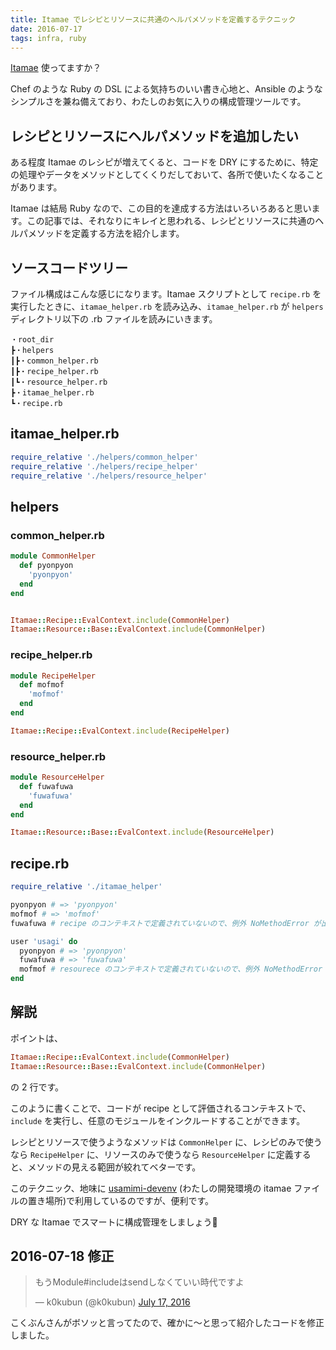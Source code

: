 ```yaml
---
title: Itamae でレシピとリソースに共通のヘルパメソッドを定義するテクニック
date: 2016-07-17
tags: infra, ruby
---
```


[Itamae](https://github.com/itamae-kitchen/itamae) 使ってますか？

Chef のような Ruby の DSL による気持ちのいい書き心地と、Ansible のようなシンプルさを兼ね備えており、わたしのお気に入りの構成管理ツールです。

## レシピとリソースにヘルパメソッドを追加したい

ある程度 Itamae のレシピが増えてくると、コードを DRY にするために、特定の処理やデータをメソッドとしてくくりだしておいて、各所で使いたくなることがあります。

Itamae は結局 Ruby なので、この目的を達成する方法はいろいろあると思います。この記事では、それなりにキレイと思われる、レシピとリソースに共通のヘルパメソッドを定義する方法を紹介します。

## ソースコードツリー

ファイル構成はこんな感じになります。Itamae スクリプトとして `recipe.rb` を実行したときに、`itamae_helper.rb` を読み込み、`itamae_helper.rb` が `helpers` ディレクトリ以下の .rb ファイルを読みにいきます。

```
・root_dir
┣・helpers
┃┣・common_helper.rb
┃┣・recipe_helper.rb
┃┗・resource_helper.rb
┣・itamae_helper.rb
┗・recipe.rb
```

## itamae_helper.rb

```ruby
require_relative './helpers/common_helper'
require_relative './helpers/recipe_helper'
require_relative './helpers/resource_helper'
```

## helpers

### common_helper.rb

```ruby
module CommonHelper
  def pyonpyon
    'pyonpyon'
  end
end


Itamae::Recipe::EvalContext.include(CommonHelper)
Itamae::Resource::Base::EvalContext.include(CommonHelper)
```

### recipe_helper.rb

```ruby
module RecipeHelper
  def mofmof
    'mofmof'
  end
end

Itamae::Recipe::EvalContext.include(RecipeHelper)
```

### resource_helper.rb

```ruby
module ResourceHelper
  def fuwafuwa
    'fuwafuwa'
  end
end

Itamae::Resource::Base::EvalContext.include(ResourceHelper)
```

## recipe.rb

```ruby
require_relative './itamae_helper'

pyonpyon # => 'pyonpyon'
mofmof # => 'mofmof'
fuwafuwa # recipe のコンテキストで定義されていないので、例外 NoMethodError が出る。

user 'usagi' do
  pyonpyon # => 'pyonpyon'
  fuwafuwa # => 'fuwafuwa'
  mofmof # resourece のコンテキストで定義されていないので、例外 NoMethodError が出る。
end
```

## 解説

ポイントは、

```ruby
Itamae::Recipe::EvalContext.include(CommonHelper)
Itamae::Resource::Base::EvalContext.include(CommonHelper)
```

の 2 行です。

このように書くことで、コードが recipe として評価されるコンテキストで、`include` を実行し、任意のモジュールをインクルードすることができます。

レシピとリソースで使うようなメソッドは `CommonHelper` に、レシピのみで使うなら `RecipeHelper` に、リソースのみで使うなら `ResourceHelper` に定義すると、メソッドの見える範囲が絞れてベターです。

このテクニック、地味に [usamimi-devenv](https://github.com/mozamimy/usamimi-devenv) (わたしの開発環境の itamae ファイルの置き場所)で利用しているのですが、便利です。

DRY な Itamae でスマートに構成管理をしましょう💓

## 2016-07-18 修正

<blockquote class="twitter-tweet" data-lang="en"><p lang="ja" dir="ltr">もうModule#includeはsendしなくていい時代ですよ</p>&mdash; k0kubun (@k0kubun) <a href="https://twitter.com/k0kubun/status/754657741952602112">July 17, 2016</a></blockquote>
<script async src="//platform.twitter.com/widgets.js" charset="utf-8"></script>

こくぶんさんがボソッと言ってたので、確かに〜と思って紹介したコードを修正しました。
